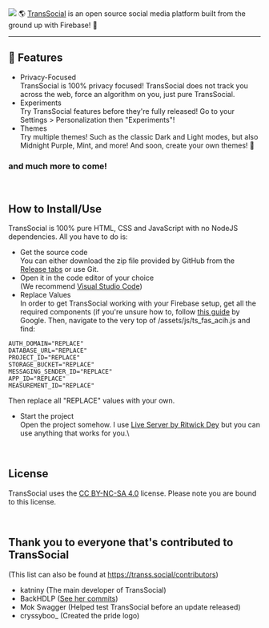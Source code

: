 <img src="https://transs.social/assets/imgs/All_transparent.png" />
🌎 <a href="https://transs.social/" target="_blank">TransSocial</a> is an open source social media platform built from the ground up with Firebase! 🚀

--- 

## 🚀 Features
- Privacy-Focused\
TransSocial is 100% privacy focused! TransSocial does not track you across the web, force an algorithm on you, just pure TransSocial.
- Experiments\
Try TransSocial features before they're fully released! Go to your Settings > Personalization then "Experiments"!
- Themes\
Try multiple themes! Such as the classic Dark and Light modes, but also Midnight Purple, Mint, and more! And soon, create your own themes! 🎨
### and much more to come!

<br />

## How to Install/Use
TransSocial is 100% pure HTML, CSS and JavaScript with no NodeJS dependencies. All you have to do is:
- Get the source code\
You can either download the zip file provided by GitHub from the <a href="https://github.com/katniny/transsocial/releases/tag/Version" target="_blank">Release tabs</a> or use Git.
- Open it in the code editor of your choice\
(We recommend <a href="https://code.visualstudio.com/">Visual Studio Code</a>)
- Replace Values\
In order to get TransSocial working with your Firebase setup, get all the required components (if you're unsure how to, follow <a href="https://support.google.com/firebase/answer/7015592#zippy=%2Cin-this-article">this guide</a> by Google. Then, navigate to the very top of /assets/js/ts_fas_acih.js and find:
```API_KEY="REPLACE"
AUTH_DOMAIN="REPLACE"
DATABASE_URL="REPLACE"
PROJECT_ID="REPLACE"
STORAGE_BUCKET="REPLACE"
MESSAGING_SENDER_ID="REPLACE"
APP_ID="REPLACE"
MEASUREMENT_ID="REPLACE"
```
Then replace all "REPLACE" values with your own.
- Start the project\
Open the project somehow. I use <a href="https://marketplace.visualstudio.com/items?itemName=ritwickdey.LiveServer">Live Server by Ritwick Dey</a> but you can use anything that works for you.\

<br />

## License
TransSocial uses the <a href="https://creativecommons.org/licenses/by-nc-sa/4.0/">CC BY-NC-SA 4.0</a> license. Please note you are bound to this license.

<br />

## Thank you to everyone that's contributed to TransSocial
(This list can also be found at https://transs.social/contributors)
* katniny (The main developer of TransSocial)
* BackHDLP (<a href="https://github.com/katniny/transsocial/commits?author=BackHDLP">See her commits</a>)
* Mok Swagger (Helped test TransSocial before an update released)
* cryssyboo_ (Created the pride logo)